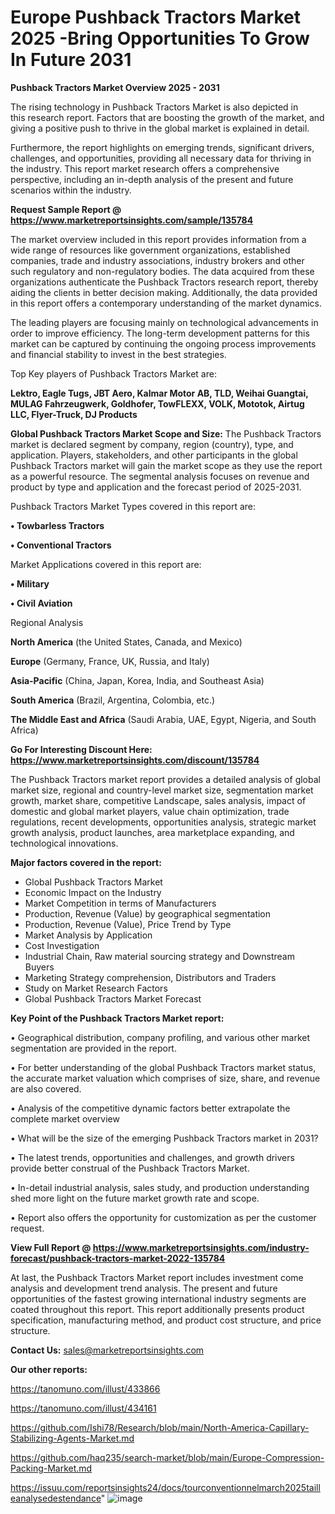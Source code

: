 #   Europe Pushback Tractors Market 2025 -Bring Opportunities To Grow In Future 2031

<Strong> Pushback Tractors Market Overview 2025 - 2031</strong>

The rising technology in Pushback Tractors Market is also depicted in this research report. Factors that are boosting the growth of the market, and giving a positive push to thrive in the global market is explained in detail.

Furthermore, the report highlights on emerging trends, significant drivers, challenges, and opportunities, providing all necessary data for thriving in the industry. This report market research offers a comprehensive perspective, including an in-depth analysis of the present and future scenarios within the industry.

<strong>Request Sample Report @ <a href=https://www.marketreportsinsights.com/sample/135784>https://www.marketreportsinsights.com/sample/135784</a></strong>

The market overview included in this report provides information from a wide range of resources like government organizations, established companies, trade and industry associations, industry brokers and other such regulatory and non-regulatory bodies. The data acquired from these organizations authenticate the Pushback Tractors research report, thereby aiding the clients in better decision making. Additionally, the data provided in this report offers a contemporary understanding of the market dynamics.

The leading players are focusing mainly on technological advancements in order to improve efficiency. The long-term development patterns for this market can be captured by continuing the ongoing process improvements and financial stability to invest in the best strategies.

Top Key players of Pushback Tractors Market are:

<strong>Lektro, Eagle Tugs, JBT Aero, Kalmar Motor AB, TLD, Weihai Guangtai, MULAG Fahrzeugwerk, Goldhofer, TowFLEXX, VOLK, Mototok, Airtug LLC, Flyer-Truck, DJ Products</strong>

<strong><b>Global Pushback Tractors Market Scope and Size:</b></strong>
The Pushback Tractors market is declared segment by company, region (country), type, and application. Players, stakeholders, and other participants in the global Pushback Tractors market will gain the market scope as they use the report as a powerful resource. The segmental analysis focuses on revenue and product by type and application and the forecast period of 2025-2031.

Pushback Tractors Market Types covered in this report are:

<strong>• Towbarless Tractors

• Conventional Tractors</strong>

Market Applications covered in this report are:

<strong>• Military

• Civil Aviation</strong> 

Regional Analysis

<strong>North America</strong> (the United States, Canada, and Mexico)

<strong>Europe</strong> (Germany, France, UK, Russia, and Italy)

<strong>Asia-Pacific</strong> (China, Japan, Korea, India, and Southeast Asia)

<strong>South America</strong> (Brazil, Argentina, Colombia, etc.)

<strong>The Middle East and Africa</strong> (Saudi Arabia, UAE, Egypt, Nigeria, and South Africa)

<strong>Go For Interesting Discount Here: <a href=https://www.marketreportsinsights.com/discount/135784>https://www.marketreportsinsights.com/discount/135784</a></strong>

The Pushback Tractors market report provides a detailed analysis of global market size, regional and country-level market size, segmentation market growth, market share, competitive Landscape, sales analysis, impact of domestic and global market players, value chain optimization, trade regulations, recent developments, opportunities analysis, strategic market growth analysis, product launches, area marketplace expanding, and technological innovations.

<strong><b>Major factors covered in the report:</b></strong>
<ul>
  <li>Global Pushback Tractors Market </li>
  <li>Economic Impact on the Industry</li>
  <li>Market Competition in terms of Manufacturers</li>
  <li>Production, Revenue (Value) by geographical segmentation</li>
  <li>Production, Revenue (Value), Price Trend by Type</li>
  <li>Market Analysis by Application</li>
  <li>Cost Investigation</li>
  <li>Industrial Chain, Raw material sourcing strategy and Downstream Buyers</li>
  <li>Marketing Strategy comprehension, Distributors and Traders</li>
  <li>Study on Market Research Factors</li>
  <li>Global Pushback Tractors Market Forecast</li>
</ul>

<strong><b>Key Point of the Pushback Tractors Market report:</b></strong>

• Geographical distribution, company profiling, and various other market segmentation are provided in the report.

• For better understanding of the global Pushback Tractors market status, the accurate market valuation which comprises of size, share, and revenue are also covered.

• Analysis of the competitive dynamic factors better extrapolate the complete market overview

• What will be the size of the emerging Pushback Tractors market in 2031?

• The latest trends, opportunities and challenges, and growth drivers provide better construal of the Pushback Tractors Market.

• In-detail industrial analysis, sales study, and production understanding shed more light on the future market growth rate and scope.

• Report also offers the opportunity for customization as per the customer request.

<strong><b>View Full Report @ <a href=https://www.marketreportsinsights.com/industry-forecast/pushback-tractors-market-2022-135784>https://www.marketreportsinsights.com/industry-forecast/pushback-tractors-market-2022-135784</a></b></strong>


At last, the Pushback Tractors Market report includes investment come analysis and development trend analysis. The present and future opportunities of the fastest growing international industry segments are coated throughout this report. This report additionally presents product specification, manufacturing method, and product cost structure, and price structure.

<strong>Contact Us:</strong>
sales@marketreportsinsights.com

<strong>Our other reports:</strong>

<a href=https://tanomuno.com/illust/433866>https://tanomuno.com/illust/433866</a>

<a href=https://tanomuno.com/illust/434161>https://tanomuno.com/illust/434161</a>

<a href=https://github.com/Ishi78/Research/blob/main/North-America-Capillary-Stabilizing-Agents-Market.md>https://github.com/Ishi78/Research/blob/main/North-America-Capillary-Stabilizing-Agents-Market.md</a>

<a href=https://github.com/haq235/search-market/blob/main/Europe-Compression-Packing-Market.md>https://github.com/haq235/search-market/blob/main/Europe-Compression-Packing-Market.md</a>

<a href=https://issuu.com/reportsinsights24/docs/tourconventionnelmarch2025tailleanalysedestendance>https://issuu.com/reportsinsights24/docs/tourconventionnelmarch2025tailleanalysedestendance</a>"
![image](https://github.com/user-attachments/assets/552e4e10-536a-4183-835c-9727ed6d2698)
